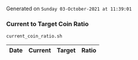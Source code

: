 Generated on `Sunday 03-October-2021 at 11:39:01`

### Current to Target Coin Ratio
`current_coin_ratio.sh`

Date|Current|Target|Ratio
---|---|---|---
